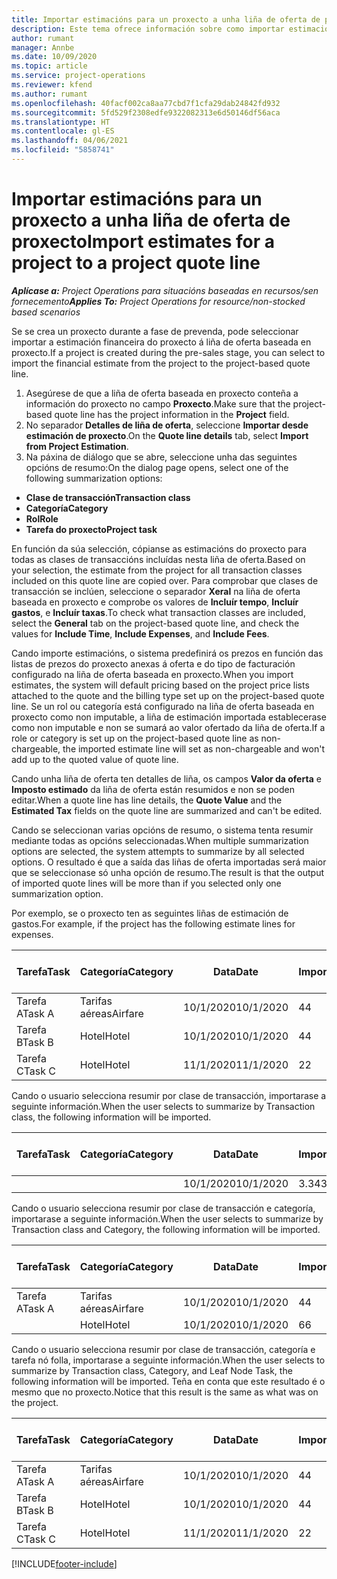 ```yaml
---
title: Importar estimacións para un proxecto a unha liña de oferta de proxecto
description: Este tema ofrece información sobre como importar estimacións dun proxecto a unha liña de oferta de proxecto.
author: rumant
manager: Annbe
ms.date: 10/09/2020
ms.topic: article
ms.service: project-operations
ms.reviewer: kfend
ms.author: rumant
ms.openlocfilehash: 40facf002ca8aa77cbd7f1cfa29dab24842fd932
ms.sourcegitcommit: 5fd529f2308edfe9322082313e6d50146df56aca
ms.translationtype: HT
ms.contentlocale: gl-ES
ms.lasthandoff: 04/06/2021
ms.locfileid: "5858741"
---
```

# <a name="import-estimates-for-a-project-to-a-project-quote-line"></a><span data-ttu-id="b7763-103">Importar estimacións para un proxecto a unha liña de oferta de proxecto</span><span class="sxs-lookup"><span data-stu-id="b7763-103">Import estimates for a project to a project quote line</span></span>

<span data-ttu-id="b7763-104">_**Aplícase a:** Project Operations para situacións baseadas en recursos/sen fornecemento_</span><span class="sxs-lookup"><span data-stu-id="b7763-104">_**Applies To:** Project Operations for resource/non-stocked based scenarios_</span></span>


<span data-ttu-id="b7763-105">Se se crea un proxecto durante a fase de prevenda, pode seleccionar importar a estimación financeira do proxecto á liña de oferta baseada en proxecto.</span><span class="sxs-lookup"><span data-stu-id="b7763-105">If a project is created during the pre-sales stage, you can select to import the financial estimate from the project to the project-based quote line.</span></span>

1. <span data-ttu-id="b7763-106">Asegúrese de que a liña de oferta baseada en proxecto conteña a información do proxecto no campo **Proxecto**.</span><span class="sxs-lookup"><span data-stu-id="b7763-106">Make sure that the project-based quote line has the project information in the **Project** field.</span></span>
2. <span data-ttu-id="b7763-107">No separador **Detalles de liña de oferta**, seleccione **Importar desde estimación de proxecto**.</span><span class="sxs-lookup"><span data-stu-id="b7763-107">On the **Quote line details** tab, select **Import from Project Estimation**.</span></span>
3. <span data-ttu-id="b7763-108">Na páxina de diálogo que se abre, seleccione unha das seguintes opcións de resumo:</span><span class="sxs-lookup"><span data-stu-id="b7763-108">On the dialog page opens, select one of the following summarization options:</span></span>

  - <span data-ttu-id="b7763-109">**Clase de transacción**</span><span class="sxs-lookup"><span data-stu-id="b7763-109">**Transaction class**</span></span>
  - <span data-ttu-id="b7763-110">**Categoría**</span><span class="sxs-lookup"><span data-stu-id="b7763-110">**Category**</span></span>
  - <span data-ttu-id="b7763-111">**Rol**</span><span class="sxs-lookup"><span data-stu-id="b7763-111">**Role**</span></span> 
  - <span data-ttu-id="b7763-112">**Tarefa do proxecto**</span><span class="sxs-lookup"><span data-stu-id="b7763-112">**Project task**</span></span>

<span data-ttu-id="b7763-113">En función da súa selección, cópianse as estimacións do proxecto para todas as clases de transaccións incluídas nesta liña de oferta.</span><span class="sxs-lookup"><span data-stu-id="b7763-113">Based on your selection, the estimate from the project for all transaction classes included on this quote line are copied over.</span></span> <span data-ttu-id="b7763-114">Para comprobar que clases de transacción se inclúen, seleccione o separador **Xeral** na liña de oferta baseada en proxecto e comprobe os valores de **Incluír tempo**, **Incluír gastos**, e **Incluír taxas**.</span><span class="sxs-lookup"><span data-stu-id="b7763-114">To check what transaction classes are included, select the **General** tab on the project-based quote line, and check the values for **Include Time**, **Include Expenses**, and **Include Fees**.</span></span>

<span data-ttu-id="b7763-115">Cando importe estimacións, o sistema predefinirá os prezos en función das listas de prezos do proxecto anexas á oferta e do tipo de facturación configurado na liña de oferta baseada en proxecto.</span><span class="sxs-lookup"><span data-stu-id="b7763-115">When you import estimates, the system will default pricing based on the project price lists attached to the quote and the billing type set up on the project-based quote line.</span></span> <span data-ttu-id="b7763-116">Se un rol ou categoría está configurado na liña de oferta baseada en proxecto como non imputable, a liña de estimación importada establecerase como non imputable e non se sumará ao valor ofertado da liña de oferta.</span><span class="sxs-lookup"><span data-stu-id="b7763-116">If a role or category is set up on the project-based quote line as non-chargeable, the imported estimate line will set as non-chargeable and won't add up to the quoted value of quote line.</span></span>

<span data-ttu-id="b7763-117">Cando unha liña de oferta ten detalles de liña, os campos **Valor da oferta** e **Imposto estimado** da liña de oferta están resumidos e non se poden editar.</span><span class="sxs-lookup"><span data-stu-id="b7763-117">When a quote line has line details, the **Quote Value** and the **Estimated Tax** fields on the quote line are summarized and can't be edited.</span></span>

<span data-ttu-id="b7763-118">Cando se seleccionan varias opcións de resumo, o sistema tenta resumir mediante todas as opcións seleccionadas.</span><span class="sxs-lookup"><span data-stu-id="b7763-118">When multiple summarization options are selected, the system attempts to summarize by all selected options.</span></span> <span data-ttu-id="b7763-119">O resultado é que a saída das liñas de oferta importadas será maior que se seleccionase só unha opción de resumo.</span><span class="sxs-lookup"><span data-stu-id="b7763-119">The result is that the output of imported quote lines will be more than if you selected only one summarization option.</span></span>

<span data-ttu-id="b7763-120">Por exemplo, se o proxecto ten as seguintes liñas de estimación de gastos.</span><span class="sxs-lookup"><span data-stu-id="b7763-120">For example, if the project has the following estimate lines for expenses.</span></span>

| <span data-ttu-id="b7763-121">Tarefa</span><span class="sxs-lookup"><span data-stu-id="b7763-121">Task</span></span> | <span data-ttu-id="b7763-122">Categoría</span><span class="sxs-lookup"><span data-stu-id="b7763-122">Category</span></span> | <span data-ttu-id="b7763-123">Data</span><span class="sxs-lookup"><span data-stu-id="b7763-123">Date</span></span> | <span data-ttu-id="b7763-124">Importe</span><span class="sxs-lookup"><span data-stu-id="b7763-124">Quantity</span></span> | <span data-ttu-id="b7763-125">Prezo por unidade</span><span class="sxs-lookup"><span data-stu-id="b7763-125">Unit price</span></span> | <span data-ttu-id="b7763-126">Importe </span><span class="sxs-lookup"><span data-stu-id="b7763-126">Amount</span></span> |
| --- | --- | --- | --- | --- | --- |
| <span data-ttu-id="b7763-127">Tarefa A</span><span class="sxs-lookup"><span data-stu-id="b7763-127">Task A</span></span> | <span data-ttu-id="b7763-128">Tarifas aéreas</span><span class="sxs-lookup"><span data-stu-id="b7763-128">Airfare</span></span> | <span data-ttu-id="b7763-129">10/1/2020</span><span class="sxs-lookup"><span data-stu-id="b7763-129">10/1/2020</span></span> | <span data-ttu-id="b7763-130">4</span><span class="sxs-lookup"><span data-stu-id="b7763-130">4</span></span> | <span data-ttu-id="b7763-131">400</span><span class="sxs-lookup"><span data-stu-id="b7763-131">400</span></span> | <span data-ttu-id="b7763-132">1600</span><span class="sxs-lookup"><span data-stu-id="b7763-132">1600</span></span> |
| <span data-ttu-id="b7763-133">Tarefa B</span><span class="sxs-lookup"><span data-stu-id="b7763-133">Task B</span></span> | <span data-ttu-id="b7763-134">Hotel</span><span class="sxs-lookup"><span data-stu-id="b7763-134">Hotel</span></span> | <span data-ttu-id="b7763-135">10/1/2020</span><span class="sxs-lookup"><span data-stu-id="b7763-135">10/1/2020</span></span> | <span data-ttu-id="b7763-136">4</span><span class="sxs-lookup"><span data-stu-id="b7763-136">4</span></span> | <span data-ttu-id="b7763-137">200</span><span class="sxs-lookup"><span data-stu-id="b7763-137">200</span></span> | <span data-ttu-id="b7763-138">800</span><span class="sxs-lookup"><span data-stu-id="b7763-138">800</span></span> |
| <span data-ttu-id="b7763-139">Tarefa C</span><span class="sxs-lookup"><span data-stu-id="b7763-139">Task C</span></span> | <span data-ttu-id="b7763-140">Hotel</span><span class="sxs-lookup"><span data-stu-id="b7763-140">Hotel</span></span> | <span data-ttu-id="b7763-141">11/1/2020</span><span class="sxs-lookup"><span data-stu-id="b7763-141">11/1/2020</span></span> | <span data-ttu-id="b7763-142">2</span><span class="sxs-lookup"><span data-stu-id="b7763-142">2</span></span> | <span data-ttu-id="b7763-143">200</span><span class="sxs-lookup"><span data-stu-id="b7763-143">200</span></span> | <span data-ttu-id="b7763-144">400</span><span class="sxs-lookup"><span data-stu-id="b7763-144">400</span></span> |

<span data-ttu-id="b7763-145">Cando o usuario selecciona resumir por clase de transacción, importarase a seguinte información.</span><span class="sxs-lookup"><span data-stu-id="b7763-145">When the user selects to summarize by Transaction class, the following information will be imported.</span></span>

| <span data-ttu-id="b7763-146">Tarefa</span><span class="sxs-lookup"><span data-stu-id="b7763-146">Task</span></span> | <span data-ttu-id="b7763-147">Categoría</span><span class="sxs-lookup"><span data-stu-id="b7763-147">Category</span></span> | <span data-ttu-id="b7763-148">Data</span><span class="sxs-lookup"><span data-stu-id="b7763-148">Date</span></span> | <span data-ttu-id="b7763-149">Importe</span><span class="sxs-lookup"><span data-stu-id="b7763-149">Quantity</span></span> | <span data-ttu-id="b7763-150">Prezo por unidade</span><span class="sxs-lookup"><span data-stu-id="b7763-150">Unit price</span></span> | <span data-ttu-id="b7763-151">Importe </span><span class="sxs-lookup"><span data-stu-id="b7763-151">Amount</span></span> |
| --- | --- | --- | --- | --- | --- |
| | | <span data-ttu-id="b7763-152">10/1/2020</span><span class="sxs-lookup"><span data-stu-id="b7763-152">10/1/2020</span></span> | <span data-ttu-id="b7763-153">3.34</span><span class="sxs-lookup"><span data-stu-id="b7763-153">3.34</span></span> | <span data-ttu-id="b7763-154">840</span><span class="sxs-lookup"><span data-stu-id="b7763-154">840</span></span> | <span data-ttu-id="b7763-155">2800</span><span class="sxs-lookup"><span data-stu-id="b7763-155">2800</span></span> |

<span data-ttu-id="b7763-156">Cando o usuario selecciona resumir por clase de transacción e categoría, importarase a seguinte información.</span><span class="sxs-lookup"><span data-stu-id="b7763-156">When the user selects to summarize by Transaction class and Category, the following information will be imported.</span></span>

| <span data-ttu-id="b7763-157">Tarefa</span><span class="sxs-lookup"><span data-stu-id="b7763-157">Task</span></span> | <span data-ttu-id="b7763-158">Categoría</span><span class="sxs-lookup"><span data-stu-id="b7763-158">Category</span></span> | <span data-ttu-id="b7763-159">Data</span><span class="sxs-lookup"><span data-stu-id="b7763-159">Date</span></span> | <span data-ttu-id="b7763-160">Importe</span><span class="sxs-lookup"><span data-stu-id="b7763-160">Quantity</span></span> | <span data-ttu-id="b7763-161">Prezo por unidade</span><span class="sxs-lookup"><span data-stu-id="b7763-161">Unit price</span></span> | <span data-ttu-id="b7763-162">Importe </span><span class="sxs-lookup"><span data-stu-id="b7763-162">Amount</span></span> |
| --- | --- | --- | --- | --- | --- |
| <span data-ttu-id="b7763-163">Tarefa A</span><span class="sxs-lookup"><span data-stu-id="b7763-163">Task A</span></span> | <span data-ttu-id="b7763-164">Tarifas aéreas</span><span class="sxs-lookup"><span data-stu-id="b7763-164">Airfare</span></span> | <span data-ttu-id="b7763-165">10/1/2020</span><span class="sxs-lookup"><span data-stu-id="b7763-165">10/1/2020</span></span> | <span data-ttu-id="b7763-166">4</span><span class="sxs-lookup"><span data-stu-id="b7763-166">4</span></span> | <span data-ttu-id="b7763-167">400</span><span class="sxs-lookup"><span data-stu-id="b7763-167">400</span></span> | <span data-ttu-id="b7763-168">1600</span><span class="sxs-lookup"><span data-stu-id="b7763-168">1600</span></span> |
| | <span data-ttu-id="b7763-169">Hotel</span><span class="sxs-lookup"><span data-stu-id="b7763-169">Hotel</span></span> | <span data-ttu-id="b7763-170">10/1/2020</span><span class="sxs-lookup"><span data-stu-id="b7763-170">10/1/2020</span></span> | <span data-ttu-id="b7763-171">6</span><span class="sxs-lookup"><span data-stu-id="b7763-171">6</span></span> | <span data-ttu-id="b7763-172">200</span><span class="sxs-lookup"><span data-stu-id="b7763-172">200</span></span> | <span data-ttu-id="b7763-173">1200</span><span class="sxs-lookup"><span data-stu-id="b7763-173">1200</span></span> |

<span data-ttu-id="b7763-174">Cando o usuario selecciona resumir por clase de transacción, categoría e tarefa nó folla, importarase a seguinte información.</span><span class="sxs-lookup"><span data-stu-id="b7763-174">When the user selects to summarize by Transaction class, Category, and Leaf Node Task, the following information will be imported.</span></span> <span data-ttu-id="b7763-175">Teña en conta que este resultado é o mesmo que no proxecto.</span><span class="sxs-lookup"><span data-stu-id="b7763-175">Notice that this result is the same as what was on the project.</span></span>

| <span data-ttu-id="b7763-176">Tarefa</span><span class="sxs-lookup"><span data-stu-id="b7763-176">Task</span></span> | <span data-ttu-id="b7763-177">Categoría</span><span class="sxs-lookup"><span data-stu-id="b7763-177">Category</span></span> | <span data-ttu-id="b7763-178">Data</span><span class="sxs-lookup"><span data-stu-id="b7763-178">Date</span></span> | <span data-ttu-id="b7763-179">Importe</span><span class="sxs-lookup"><span data-stu-id="b7763-179">Quantity</span></span> | <span data-ttu-id="b7763-180">Prezo por unidade</span><span class="sxs-lookup"><span data-stu-id="b7763-180">Unit price</span></span> | <span data-ttu-id="b7763-181">Importe </span><span class="sxs-lookup"><span data-stu-id="b7763-181">Amount</span></span> |
| --- | --- | --- | --- | --- | --- |
| <span data-ttu-id="b7763-182">Tarefa A</span><span class="sxs-lookup"><span data-stu-id="b7763-182">Task A</span></span> | <span data-ttu-id="b7763-183">Tarifas aéreas</span><span class="sxs-lookup"><span data-stu-id="b7763-183">Airfare</span></span> | <span data-ttu-id="b7763-184">10/1/2020</span><span class="sxs-lookup"><span data-stu-id="b7763-184">10/1/2020</span></span> | <span data-ttu-id="b7763-185">4</span><span class="sxs-lookup"><span data-stu-id="b7763-185">4</span></span> | <span data-ttu-id="b7763-186">400</span><span class="sxs-lookup"><span data-stu-id="b7763-186">400</span></span> | <span data-ttu-id="b7763-187">1600</span><span class="sxs-lookup"><span data-stu-id="b7763-187">1600</span></span> |
| <span data-ttu-id="b7763-188">Tarefa B</span><span class="sxs-lookup"><span data-stu-id="b7763-188">Task B</span></span> | <span data-ttu-id="b7763-189">Hotel</span><span class="sxs-lookup"><span data-stu-id="b7763-189">Hotel</span></span> | <span data-ttu-id="b7763-190">10/1/2020</span><span class="sxs-lookup"><span data-stu-id="b7763-190">10/1/2020</span></span> | <span data-ttu-id="b7763-191">4</span><span class="sxs-lookup"><span data-stu-id="b7763-191">4</span></span> | <span data-ttu-id="b7763-192">200</span><span class="sxs-lookup"><span data-stu-id="b7763-192">200</span></span> | <span data-ttu-id="b7763-193">800</span><span class="sxs-lookup"><span data-stu-id="b7763-193">800</span></span> |
| <span data-ttu-id="b7763-194">Tarefa C</span><span class="sxs-lookup"><span data-stu-id="b7763-194">Task C</span></span> | <span data-ttu-id="b7763-195">Hotel</span><span class="sxs-lookup"><span data-stu-id="b7763-195">Hotel</span></span> | <span data-ttu-id="b7763-196">11/1/2020</span><span class="sxs-lookup"><span data-stu-id="b7763-196">11/1/2020</span></span> | <span data-ttu-id="b7763-197">2</span><span class="sxs-lookup"><span data-stu-id="b7763-197">2</span></span> | <span data-ttu-id="b7763-198">200</span><span class="sxs-lookup"><span data-stu-id="b7763-198">200</span></span> | <span data-ttu-id="b7763-199">400</span><span class="sxs-lookup"><span data-stu-id="b7763-199">400</span></span> |


[!INCLUDE[footer-include](../includes/footer-banner.md)]
